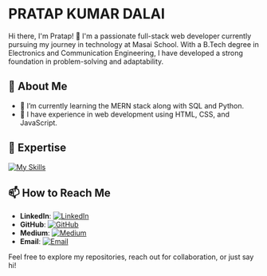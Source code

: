 # PRATAP KUMAR DALAI

Hi there, I'm Pratap! 👋
I'm a passionate full-stack web developer currently pursuing my journey in technology at Masai School. With a B.Tech degree in Electronics and Communication Engineering, I have developed a strong foundation in problem-solving and adaptability.
## 🚀 About Me
- 🌱 I’m currently learning the MERN stack along with SQL and Python.
- 💼 I have experience in web development using HTML, CSS, and JavaScript.

## 🔭 Expertise
[![My Skills](https://skillicons.dev/icons?i=js,html,css,python,sql,mern)](https://skillicons.dev)

## 📫 How to Reach Me
- **LinkedIn**: [![LinkedIn](https://img.shields.io/badge/-LinkedIn-0077B5?style=flat&logo=linkedin&logoColor=white)](https://www.linkedin.com/in/dpratapx)
- **GitHub**: [![GitHub](https://img.shields.io/badge/-GitHub-181717?style=flat&logo=github&logoColor=white)](https://github.com/DPratap101)
- **Medium**: [![Medium](https://img.shields.io/badge/-Medium-00AB6C?style=flat&logo=medium&logoColor=white)](https://medium.com/@dpratap.360)
- **Email**: [![Email](https://img.shields.io/badge/-Email-D14836?style=flat&logo=gmail&logoColor=white)](mailto:dpratap.360@gmail.com)

Feel free to explore my repositories, reach out for collaboration, or just say hi!
